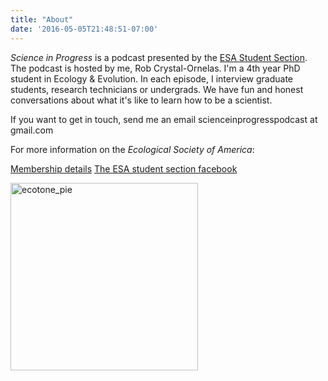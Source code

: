 ```yaml
---
title: "About"
date: '2016-05-05T21:48:51-07:00'
---
```


*Science in Progress* is a podcast presented by the [ESA Student Section](https://www.esastudents.org/).  The podcast is hosted by me, Rob Crystal-Ornelas.  I'm a 4th year PhD student in Ecology & Evolution.  In each episode, I interview graduate students, research technicians or undergrads.  We have fun and honest conversations about what it's like to learn how to be a scientist.

If you want to get in touch, send me an email scienceinprogresspodcast at gmail.com

For more information on the *Ecological Society of America*:

[Membership details](https://eservices.esa.org/Eservices/Contacts/Sign_In.aspx)
[The ESA student section facebook](https://www.facebook.com/pages/Ecological-Society-of-America-Student-Section/761632403864881)

<img src="/./about_files/career-info-connect-banner.jpg" alt="ecotone_pie" width="300px"/>